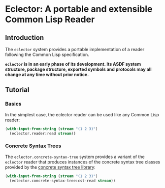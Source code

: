 # Eclector: A portable and extensible Common Lisp Reader

## Introduction ##

The `eclector` system provides a portable implementation of a reader
following the Common Lisp specification.

**``eclector`` is in an early phase of its development. Its ASDF
system structure, package structure, exported symbols and protocols
may all change at any time without prior notice.**

## Tutorial ##

### Basics ###

In the simplest case, the eclector reader can be used like any Common
Lisp reader:

``` lisp
(with-input-from-string (stream "(1 2 3)")
  (eclector.reader:read stream))
```

### Concrete Syntax Trees ###

The `eclector.concrete-syntax-tree` system provides a variant of the
`eclector` reader that produces instances of the concrete syntax tree
classes provided by the [concrete syntax tree library]:

``` lisp
(with-input-from-string (stream "(1 2 3)")
  (eclector.concrete-syntax-tree:cst-read stream))
```

[concrete syntax tree library]: https://github.com/robert-strandh/Concrete-Syntax-Tree

